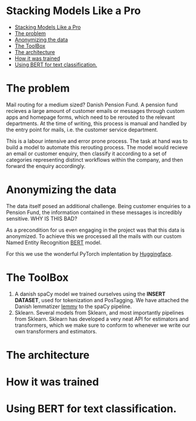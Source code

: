 # Stacking Models Like a Pro

- [Stacking Models Like a Pro](#stacking-models-like-a-pro)
- [The problem](#the-problem)
- [Anonymizing the data](#anonymizing-the-data)
- [The ToolBox](#the-toolbox)
- [The architecture](#the-architecture)
- [How it was trained](#how-it-was-trained)
- [Using BERT for text classification.](#using-bert-for-text-classification)

# The problem

Mail routing for a medium sized? Danish Pension Fund. A pension fund recieves a large amount of customer emails or messages through
custom apps and homepage forms, which need to be rerouted to the relevant departments.
At the time of writing, this process is manual and handled by the entry point for mails, i.e. the customer service department.

This is a labour intensive and error prone process. The task at hand was to build a model to automate this rerouting process.
The model would recieve an email or customer enquiry, then classify it according to a set of categories representing distinct
workflows within the company, and then forward the enquiry accordingly.


# Anonymizing the data

The data itself posed an additional challenge. Being customer enquiries to a Pension Fund, the information contained in these
messages is incredibly sensitive. WHY IS THIS BAD?

As a precondition for us even engaging in the project was that this data is anonymized. To achieve this we processed all the mails
with our custom Named Entity Recognition [BERT](https://github.com/google-research/bert) model.

For this we use the wonderful PyTorch implentation by [Huggingface](https://github.com/huggingface/transformers).

# The ToolBox

1) A danish spaCy model we trained ourselves using the **INSERT DATASET**, used for tokenization and PosTagging. We have attached the Danish lemmatizer [lemmy](https://github.com/sorenlind/lemmy) to the spaCy pipeline.
2) Sklearn. Several models from Sklearn, and most importantly pipelines from Sklearn. Sklearn has developed a very neat API for estimators and transformers, which we make sure to conform to whenever we write our own transformers and estimators.

# The architecture

# How it was trained

# Using BERT for text classification.


